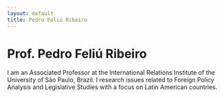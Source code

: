 ```yaml
---
layout: default
title: Pedro Feliú Ribeiro
---
```

<div class="blurb">
	<h1>Prof. Pedro Feliú Ribeiro</h1>
	<p>I am an Associated Professor at the International Relations Institute of the University of São Paulo, Brazil. I research issues related to Foreign Policy Analysis and Legislative Studies  with a focus on Latin American countries.</p>
</div><!-- /.blurb -->
